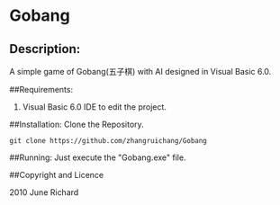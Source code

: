 Gobang
======

## Description:
A simple game of Gobang(五子棋) with AI designed in Visual Basic 6.0.

##Requirements:
1. Visual Basic 6.0 IDE to edit the project.

##Installation:
Clone the Repository.

	git clone https://github.com/zhangruichang/Gobang
	
##Running:
Just execute the "Gobang.exe" file.

##Copyright and Licence

2010 June Richard
